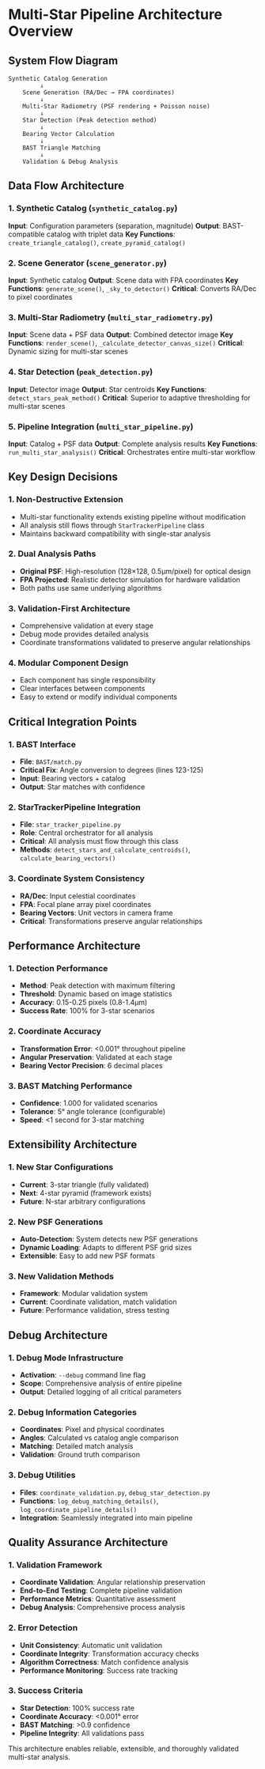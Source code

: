 # Multi-Star Pipeline Architecture Overview

## System Flow Diagram

```
Synthetic Catalog Generation
         ↓
    Scene Generation (RA/Dec → FPA coordinates)
         ↓
    Multi-Star Radiometry (PSF rendering + Poisson noise)
         ↓
    Star Detection (Peak detection method)
         ↓
    Bearing Vector Calculation
         ↓
    BAST Triangle Matching
         ↓
    Validation & Debug Analysis
```

## Data Flow Architecture

### 1. Synthetic Catalog (`synthetic_catalog.py`)
**Input**: Configuration parameters (separation, magnitude)
**Output**: BAST-compatible catalog with triplet data
**Key Functions**: `create_triangle_catalog()`, `create_pyramid_catalog()`

### 2. Scene Generator (`scene_generator.py`)
**Input**: Synthetic catalog
**Output**: Scene data with FPA coordinates
**Key Functions**: `generate_scene()`, `_sky_to_detector()`
**Critical**: Converts RA/Dec to pixel coordinates

### 3. Multi-Star Radiometry (`multi_star_radiometry.py`)
**Input**: Scene data + PSF data
**Output**: Combined detector image
**Key Functions**: `render_scene()`, `_calculate_detector_canvas_size()`
**Critical**: Dynamic sizing for multi-star scenes

### 4. Star Detection (`peak_detection.py`)
**Input**: Detector image
**Output**: Star centroids
**Key Functions**: `detect_stars_peak_method()`
**Critical**: Superior to adaptive thresholding for multi-star scenes

### 5. Pipeline Integration (`multi_star_pipeline.py`)
**Input**: Catalog + PSF data
**Output**: Complete analysis results
**Key Functions**: `run_multi_star_analysis()`
**Critical**: Orchestrates entire multi-star workflow

## Key Design Decisions

### 1. Non-Destructive Extension
- Multi-star functionality extends existing pipeline without modification
- All analysis still flows through `StarTrackerPipeline` class
- Maintains backward compatibility with single-star analysis

### 2. Dual Analysis Paths
- **Original PSF**: High-resolution (128×128, 0.5μm/pixel) for optical design
- **FPA Projected**: Realistic detector simulation for hardware validation
- Both paths use same underlying algorithms

### 3. Validation-First Architecture
- Comprehensive validation at every stage
- Debug mode provides detailed analysis
- Coordinate transformations validated to preserve angular relationships

### 4. Modular Component Design
- Each component has single responsibility
- Clear interfaces between components
- Easy to extend or modify individual components

## Critical Integration Points

### 1. BAST Interface
- **File**: `BAST/match.py`
- **Critical Fix**: Angle conversion to degrees (lines 123-125)
- **Input**: Bearing vectors + catalog
- **Output**: Star matches with confidence

### 2. StarTrackerPipeline Integration
- **File**: `star_tracker_pipeline.py`
- **Role**: Central orchestrator for all analysis
- **Critical**: All analysis must flow through this class
- **Methods**: `detect_stars_and_calculate_centroids()`, `calculate_bearing_vectors()`

### 3. Coordinate System Consistency
- **RA/Dec**: Input celestial coordinates
- **FPA**: Focal plane array pixel coordinates
- **Bearing Vectors**: Unit vectors in camera frame
- **Critical**: Transformations preserve angular relationships

## Performance Architecture

### 1. Detection Performance
- **Method**: Peak detection with maximum filtering
- **Threshold**: Dynamic based on image statistics
- **Accuracy**: 0.15-0.25 pixels (0.8-1.4μm)
- **Success Rate**: 100% for 3-star scenarios

### 2. Coordinate Accuracy
- **Transformation Error**: <0.001° throughout pipeline
- **Angular Preservation**: Validated at each stage
- **Bearing Vector Precision**: 6 decimal places

### 3. BAST Matching Performance
- **Confidence**: 1.000 for validated scenarios
- **Tolerance**: 5° angle tolerance (configurable)
- **Speed**: <1 second for 3-star matching

## Extensibility Architecture

### 1. New Star Configurations
- **Current**: 3-star triangle (fully validated)
- **Next**: 4-star pyramid (framework exists)
- **Future**: N-star arbitrary configurations

### 2. New PSF Generations
- **Auto-Detection**: System detects new PSF generations
- **Dynamic Loading**: Adapts to different PSF grid sizes
- **Extensible**: Easy to add new PSF formats

### 3. New Validation Methods
- **Framework**: Modular validation system
- **Current**: Coordinate validation, match validation
- **Future**: Performance validation, stress testing

## Debug Architecture

### 1. Debug Mode Infrastructure
- **Activation**: `--debug` command line flag
- **Scope**: Comprehensive analysis of entire pipeline
- **Output**: Detailed logging of all critical parameters

### 2. Debug Information Categories
- **Coordinates**: Pixel and physical coordinates
- **Angles**: Calculated vs catalog angle comparison
- **Matching**: Detailed match analysis
- **Validation**: Ground truth comparison

### 3. Debug Utilities
- **Files**: `coordinate_validation.py`, `debug_star_detection.py`
- **Functions**: `log_debug_matching_details()`, `log_coordinate_pipeline_details()`
- **Integration**: Seamlessly integrated into main pipeline

## Quality Assurance Architecture

### 1. Validation Framework
- **Coordinate Validation**: Angular relationship preservation
- **End-to-End Testing**: Complete pipeline validation
- **Performance Metrics**: Quantitative assessment
- **Debug Analysis**: Comprehensive process analysis

### 2. Error Detection
- **Unit Consistency**: Automatic unit validation
- **Coordinate Integrity**: Transformation accuracy checks
- **Algorithm Correctness**: Match confidence analysis
- **Performance Monitoring**: Success rate tracking

### 3. Success Criteria
- **Star Detection**: 100% success rate
- **Coordinate Accuracy**: <0.001° error
- **BAST Matching**: >0.9 confidence
- **Pipeline Integrity**: All validations pass

This architecture enables reliable, extensible, and thoroughly validated multi-star analysis.